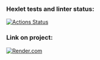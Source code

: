 ### Hexlet tests and linter status:
[![Actions Status](https://github.com/CherepovAlex/java-project-99/actions/workflows/hexlet-check.yml/badge.svg)](https://github.com/CherepovAlex/java-project-99/actions)


### Link on project:
[![Render.com](https://render.com/images/render-banner.png)](https://java-project-99-4u8f.onrender.com)